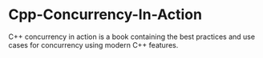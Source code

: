 # Cpp-Concurrency-In-Action
C++ concurrency in action is a book containing the best practices and use cases for concurrency using modern C++ features.
